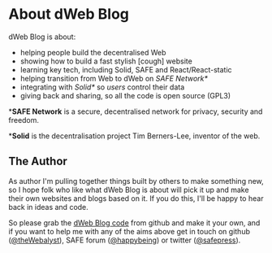 # About dWeb Blog

dWeb Blog is about:

- helping people build the decentralised Web
- showing how to build a fast stylish [cough] website
- learning key tech, including Solid, SAFE and React/React-static
- helping transition from Web to dWeb on _SAFE Network*_
- integrating with _Solid*_ so _users_ control their data
- giving back and sharing, so all the code is open source (GPL3)

***SAFE Network** is a secure, decentralised network for privacy, security and freedom.

***Solid** is the decentralisation project Tim Berners-Lee, inventor of the web.

<a name='the-author'></a>
## The Author
As author I'm pulling together things built by others to make something new, so I hope folk who like what dWeb Blog is about will pick it up and make their own websites and blogs based on it. If you do this, I'll be happy to hear back in ideas and code.

So please grab the [dWeb Blog code](https://github.com/theWebalyst/dweb-blog) from github and make it your own, and if you want to help me with any of the aims above get in touch on github ([@theWebalyst](https://github.com/theWebalyst)), SAFE forum ([@happybeing](https://safenetforum.org/u/happybeing)) or twitter ([@safepress](https://twitter.com/safepress)).
